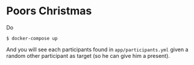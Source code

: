 # Poors Christmas

Do

```
$ docker-compose up
```

And you will see each participants found in `app/participants.yml` given a random other participant as target (so he can give him a present).
